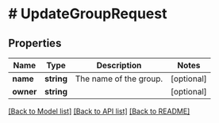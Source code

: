# # UpdateGroupRequest

## Properties

Name | Type | Description | Notes
------------ | ------------- | ------------- | -------------
**name** | **string** | The name of the group. | [optional]
**owner** | **string** |  | [optional]

[[Back to Model list]](../../README.md#models) [[Back to API list]](../../README.md#endpoints) [[Back to README]](../../README.md)
